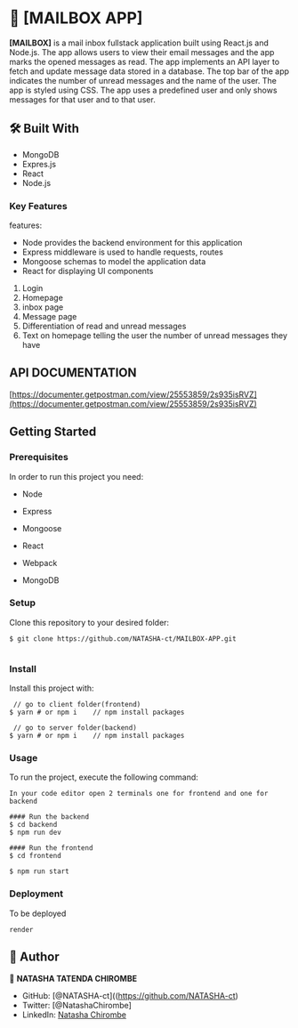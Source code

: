 # 📖 [MAILBOX APP] <a name="about-project"></a>

>

**[MAILBOX]** is a mail inbox fullstack application built using React.js and Node.js. The app allows users to view their email messages and the app marks the opened messages as read. The app implements an API layer to fetch and update message data stored in a database. The top bar of the app indicates the number of unread messages and the name of the user. The app is styled using CSS. The app uses a predefined user and only shows messages for that user and to that user.

## 🛠 Built With <a name="built-with"></a>
- MongoDB
- Expres.js
- React
- Node.js


### Key Features <a name="key-features"></a>

features:
- Node provides the backend environment for this application
- Express middleware is used to handle requests, routes
- Mongoose schemas to model the application data
- React for displaying UI components

1. Login
2. Homepage
3. inbox page
4. Message page
5. Differentiation of read and unread messages
6. Text on homepage telling the user the number of unread messages they have



## API DOCUMENTATION

[https://documenter.getpostman.com/view/25553859/2s935isRVZ](https://documenter.getpostman.com/view/25553859/2s935isRVZ)

## Getting Started 

### Prerequisites

In order to run this project you need:

- Node

- Express

- Mongoose

- React

- Webpack

- MongoDB


### Setup

Clone this repository to your desired folder:

```
$ git clone https://github.com/NATASHA-ct/MAILBOX-APP.git
  
```


### Install

Install this project with:

```
 // go to client folder(frontend)
$ yarn # or npm i    // npm install packages

 // go to server folder(backend)
$ yarn # or npm i    // npm install packages

```


### Usage

To run the project, execute the following command:

```
In your code editor open 2 terminals one for frontend and one for backend

#### Run the backend
$ cd backend
$ npm run dev

#### Run the frontend
$ cd frontend

$ npm run start  
```




### Deployment

To be deployed
```
render

```
<!--
<p align="right">(<a href="#readme-top">back to top</a>)</p>

< AUTHORS -->

## 👥 Author <a name="authors"></a>

👤 **NATASHA TATENDA CHIROMBE**

- GitHub: [@NATASHA-ct]((https://github.com/NATASHA-ct)
- Twitter: [@NatashaChirombe]
- LinkedIn: [Natasha Chirombe](linkedin.com/in/natasha-chirombe-1531aa17b)

